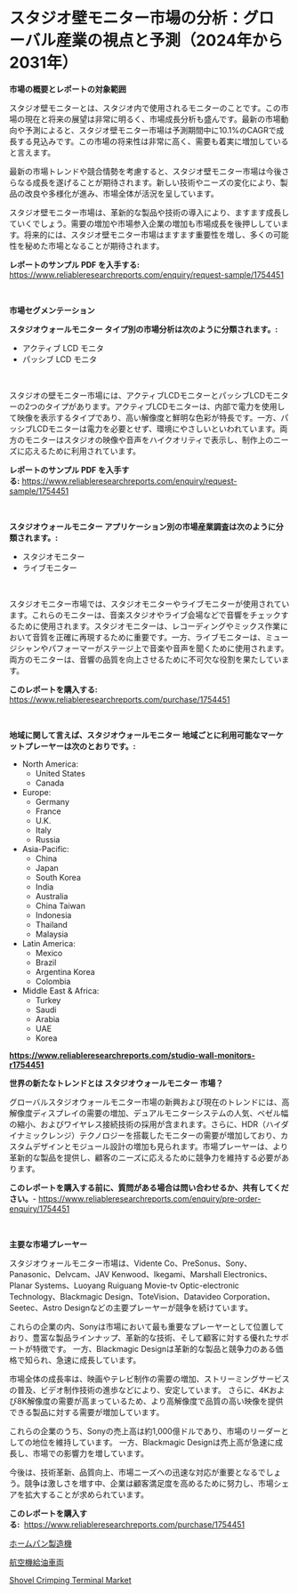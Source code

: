 <p><h1>スタジオ壁モニター市場の分析：グローバル産業の視点と予測（2024年から2031年）</h1></p><p><strong>市場の概要とレポートの対象範囲</strong></p>
<p><p>スタジオ壁モニターとは、スタジオ内で使用されるモニターのことです。この市場の現在と将来の展望は非常に明るく、市場成長分析も盛んです。最新の市場動向や予測によると、スタジオ壁モニター市場は予測期間中に10.1%のCAGRで成長する見込みです。この市場の将来性は非常に高く、需要も着実に増加していると言えます。</p><p>最新の市場トレンドや競合情勢を考慮すると、スタジオ壁モニター市場は今後さらなる成長を遂げることが期待されます。新しい技術やニーズの変化により、製品の改良や多様化が進み、市場全体が活況を呈しています。</p><p>スタジオ壁モニター市場は、革新的な製品や技術の導入により、ますます成長していくでしょう。需要の増加や市場参入企業の増加も市場成長を後押ししています。将来的には、スタジオ壁モニター市場はますます重要性を増し、多くの可能性を秘めた市場となることが期待されます。</p></p>
<p><strong>レポートのサンプル PDF を入手する:</strong> <a href="https://www.reliableresearchreports.com/enquiry/request-sample/1754451">https://www.reliableresearchreports.com/enquiry/request-sample/1754451</a></p>
<p>&nbsp;</p>
<p><strong>市場セグメンテーション</strong></p>
<p><strong>スタジオウォールモニター タイプ別の市場分析は次のように分類されます。:</strong></p>
<p><ul><li>アクティブ LCD モニタ</li><li>パッシブ LCD モニタ</li></ul></p>
<p>&nbsp;</p>
<p><p>スタジオの壁モニター市場には、アクティブLCDモニターとパッシブLCDモニターの2つのタイプがあります。アクティブLCDモニターは、内部で電力を使用して映像を表示するタイプであり、高い解像度と鮮明な色彩が特長です。一方、パッシブLCDモニターは電力を必要とせず、環境にやさしいといわれています。両方のモニターはスタジオの映像や音声をハイクオリティで表示し、制作上のニーズに応えるために利用されています。</p></p>
<p><strong>レポートのサンプル PDF を入手する:</strong>&nbsp;<a href="https://www.reliableresearchreports.com/enquiry/request-sample/1754451">https://www.reliableresearchreports.com/enquiry/request-sample/1754451</a></p>
<p>&nbsp;</p>
<p><strong> スタジオウォールモニター アプリケーション別の市場産業調査は次のように分類されます。:</strong></p>
<p><ul><li>スタジオモニター</li><li>ライブモニター</li></ul></p>
<p>&nbsp;</p>
<p><p>スタジオモニター市場では、スタジオモニターやライブモニターが使用されています。これらのモニターは、音楽スタジオやライブ会場などで音響をチェックするために使用されます。スタジオモニターは、レコーディングやミックス作業において音質を正確に再現するために重要です。一方、ライブモニターは、ミュージシャンやパフォーマーがステージ上で音楽や音声を聞くために使用されます。両方のモニターは、音響の品質を向上させるために不可欠な役割を果たしています。</p></p>
<p><strong>このレポートを購入する:</strong>&nbsp; <a href="https://www.reliableresearchreports.com/purchase/1754451">https://www.reliableresearchreports.com/purchase/1754451</a></p>
<p>&nbsp;</p>
<p><strong>地域に関して言えば、スタジオウォールモニター 地域ごとに利用可能なマーケットプレーヤーは次のとおりです。:</strong></p>
<p><ul>
    <li>
        North America:
        <ul>
            <li>United States</li>
            <li>Canada</li>
        </ul>
    </li>
    <li>
        Europe:
        <ul>
            <li>Germany</li>
            <li>France</li>
            <li>U.K.</li>
            <li>Italy</li>
            <li>Russia</li>
        </ul>
    </li>
    <li>
        Asia-Pacific:
        <ul>
            <li>China</li>
            <li>Japan</li>
            <li>South Korea</li>
            <li>India</li>
            <li>Australia</li>
            <li>China Taiwan</li>
            <li>Indonesia</li>
            <li>Thailand</li>
            <li>Malaysia</li>
        </ul>
    </li>
    <li>
        Latin America:
        <ul>
            <li>Mexico</li>
            <li>Brazil</li>
            <li>Argentina Korea</li>
            <li>Colombia</li>
        </ul>
    </li>
    <li>
        Middle East & Africa:
        <ul>
            <li>Turkey</li>
            <li>Saudi</li>
            <li>Arabia</li>
            <li>UAE</li>
            <li>Korea</li>
        </ul>
    </li>
    </ul></p>
<p><strong><a href="https://www.reliableresearchreports.com/studio-wall-monitors-r1754451">https://www.reliableresearchreports.com/studio-wall-monitors-r1754451</a></strong>&nbsp;</p>
<p><strong>世界の新たなトレンドとは スタジオウォールモニター 市場？</strong></p>
<p><p>グローバルスタジオウォールモニター市場の新興および現在のトレンドには、高解像度ディスプレイの需要の増加、デュアルモニターシステムの人気、ベゼル幅の縮小、およびワイヤレス接続技術の採用が含まれます。さらに、HDR（ハイダイナミックレンジ）テクノロジーを搭載したモニターの需要が増加しており、カスタムデザインとモジュール設計の増加も見られます。市場プレーヤーは、より革新的な製品を提供し、顧客のニーズに応えるために競争力を維持する必要があります。</p></p>
<p><strong>このレポートを購入する前に、質問がある場合は問い合わせるか、共有してください。</strong>- <a href="https://www.reliableresearchreports.com/enquiry/pre-order-enquiry/1754451">https://www.reliableresearchreports.com/enquiry/pre-order-enquiry/1754451</a></p>
<p>&nbsp;</p>
<p><strong>主要な市場プレーヤー</strong></p>
<p><p>スタジオウォールモニター市場は、Vidente Co、PreSonus、Sony、Panasonic、Delvcam、JAV Kenwood、Ikegami、Marshall Electronics、Planar Systems、Luoyang Ruiguang Movie-tv Optic-electronic Technology、Blackmagic Design、ToteVision、Datavideo Corporation、Seetec、Astro Designなどの主要プレーヤーが競争を続けています。</p><p>これらの企業の内、Sonyは市場において最も重要なプレーヤーとして位置しており、豊富な製品ラインナップ、革新的な技術、そして顧客に対する優れたサポートが特徴です。 一方、Blackmagic Designは革新的な製品と競争力のある価格で知られ、急速に成長しています。</p><p>市場全体の成長率は、映画やテレビ制作の需要の増加、ストリーミングサービスの普及、ビデオ制作技術の進歩などにより、安定しています。 さらに、4Kおよび8K解像度の需要が高まっているため、より高解像度で品質の高い映像を提供できる製品に対する需要が増加しています。</p><p>これらの企業のうち、Sonyの売上高は約1,000億ドルであり、市場のリーダーとしての地位を維持しています。 一方、Blackmagic Designは売上高が急速に成長し、市場での影響力を増しています。</p><p>今後は、技術革新、品質向上、市場ニーズへの迅速な対応が重要となるでしょう。競争は激しさを増す中、企業は顧客満足度を高めるために努力し、市場シェアを拡大することが求められています。</p></p>
<p><strong>このレポートを購入する:</strong>&nbsp;&nbsp;<a href="https://www.reliableresearchreports.com/purchase/1754451">https://www.reliableresearchreports.com/purchase/1754451</a></p>
<p><p><a href="https://medium.com/@diegoskiles2023/%E3%83%9B%E3%83%BC%E3%83%A0%E3%83%91%E3%83%B3%E7%84%BC%E3%81%8D%E6%A9%9F%E5%B8%82%E5%A0%B4%E3%81%AE%E8%A6%8F%E6%A8%A1%E3%81%AF-%E3%82%B0%E3%83%AD%E3%83%BC%E3%83%90%E3%83%AB%E7%94%A3%E6%A5%AD%E3%81%AB%E3%81%8A%E3%81%91%E3%82%8B%E6%9C%80%E9%81%A9%E3%81%AA%E3%83%9E%E3%83%BC%E3%82%B1%E3%83%86%E3%82%A3%E3%83%B3%E3%82%B0%E3%83%81%E3%83%A3%E3%83%8D%E3%83%AB%E3%82%92%E6%98%8E%E3%82%89%E3%81%8B%E3%81%AB%E3%81%97%E3%81%BE%E3%81%99-d564f83ca8d2">ホームパン製造機</a></p><p><a href="https://medium.com/@diegoskiles2023/%E8%88%AA%E7%A9%BA%E6%A9%9F%E7%B5%A6%E6%B2%B9%E8%BB%8A%E5%B8%82%E5%A0%B4%E5%B1%95%E6%9C%9B-%E6%A5%AD%E7%95%8C%E3%81%AE%E6%A6%82%E8%A6%81%E3%81%A8%E4%BA%88%E6%B8%AC-2024%E5%B9%B4%E3%81%8B%E3%82%892031%E5%B9%B4%E3%81%BE%E3%81%A7-77117ad43063">航空機給油車両</a></p><p><a href="https://pretty-mail-caf.notion.site/Shovel-Crimping-Terminal-Market-The-Key-To-Successful-Business-Strategy-Forecast-Till-2031-ae5a8673e23542188261427774debe26">Shovel Crimping Terminal Market</a></p></p>